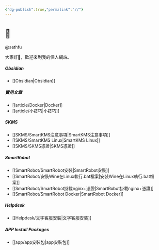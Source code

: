 ```yaml
---
{"dg-publish":true,"permalink":"//"}
---
```


# 🌲

@sethfu

大家好👋，歡迎來到我的個人網站。

##### Obsidian
- [[Obsidian\|Obsidian]]
##### 實用文章
- [[article/Docker\|Docker]]
- [[article/小技巧\|小技巧]]
##### SKMS
- [[SKMS/SmartKMS注意事項\|SmartKMS注意事項]]
- [[SKMS/SmartKMS Linux\|SmartKMS Linux]]
- [[SKMS/SKMS憑證\|SKMS憑證]]
##### SmartRobot
- [[SmartRobot/SmartRobot安裝\|SmartRobot安裝]]
- [[SmartRobot/安裝Wine在Linux執行.bat檔案\|安裝Wine在Linux執行.bat檔案]]
- [[SmartRobot/SmartRobot掛載nginx+憑證\|SmartRobot掛載nginx+憑證]]
- [[SmartRobot/SmartRobot Docker\|SmartRobot Docker]]
##### Helpdesk
- [[Helpdesk/文字客服安裝\|文字客服安裝]]
##### APP Install Packages
- [[app/app安裝包\|app安裝包]]

